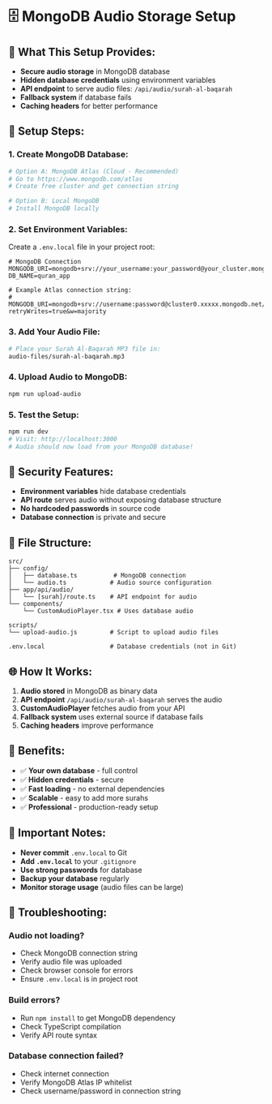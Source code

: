 # 🗄️ MongoDB Audio Storage Setup

## 🎯 **What This Setup Provides:**

- **Secure audio storage** in MongoDB database
- **Hidden database credentials** using environment variables
- **API endpoint** to serve audio files: `/api/audio/surah-al-baqarah`
- **Fallback system** if database fails
- **Caching headers** for better performance

## 🚀 **Setup Steps:**

### **1. Create MongoDB Database:**
```bash
# Option A: MongoDB Atlas (Cloud - Recommended)
# Go to https://www.mongodb.com/atlas
# Create free cluster and get connection string

# Option B: Local MongoDB
# Install MongoDB locally
```

### **2. Set Environment Variables:**
Create a `.env.local` file in your project root:
```env
# MongoDB Connection
MONGODB_URI=mongodb+srv://your_username:your_password@your_cluster.mongodb.net
DB_NAME=quran_app

# Example Atlas connection string:
# MONGODB_URI=mongodb+srv://username:password@cluster0.xxxxx.mongodb.net/quran_app?retryWrites=true&w=majority
```

### **3. Add Your Audio File:**
```bash
# Place your Surah Al-Baqarah MP3 file in:
audio-files/surah-al-baqarah.mp3
```

### **4. Upload Audio to MongoDB:**
```bash
npm run upload-audio
```

### **5. Test the Setup:**
```bash
npm run dev
# Visit: http://localhost:3000
# Audio should now load from your MongoDB database!
```

## 🔐 **Security Features:**

- **Environment variables** hide database credentials
- **API route** serves audio without exposing database structure
- **No hardcoded passwords** in source code
- **Database connection** is private and secure

## 📁 **File Structure:**
```
src/
├── config/
│   ├── database.ts          # MongoDB connection
│   └── audio.ts            # Audio source configuration
├── app/api/audio/
│   └── [surah]/route.ts    # API endpoint for audio
└── components/
    └── CustomAudioPlayer.tsx # Uses database audio

scripts/
└── upload-audio.js         # Script to upload audio files

.env.local                  # Database credentials (not in Git)
```

## 🌐 **How It Works:**

1. **Audio stored** in MongoDB as binary data
2. **API endpoint** `/api/audio/surah-al-baqarah` serves the audio
3. **CustomAudioPlayer** fetches audio from your API
4. **Fallback system** uses external source if database fails
5. **Caching headers** improve performance

## 🎵 **Benefits:**

- ✅ **Your own database** - full control
- ✅ **Hidden credentials** - secure
- ✅ **Fast loading** - no external dependencies
- ✅ **Scalable** - easy to add more surahs
- ✅ **Professional** - production-ready setup

## 🚨 **Important Notes:**

- **Never commit** `.env.local` to Git
- **Add `.env.local`** to your `.gitignore`
- **Use strong passwords** for database
- **Backup your database** regularly
- **Monitor storage usage** (audio files can be large)

## 🔧 **Troubleshooting:**

### **Audio not loading?**
- Check MongoDB connection string
- Verify audio file was uploaded
- Check browser console for errors
- Ensure `.env.local` is in project root

### **Build errors?**
- Run `npm install` to get MongoDB dependency
- Check TypeScript compilation
- Verify API route syntax

### **Database connection failed?**
- Check internet connection
- Verify MongoDB Atlas IP whitelist
- Check username/password in connection string
